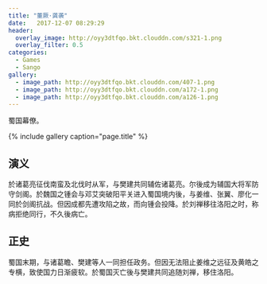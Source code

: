 ```yaml
---
title: "董厥·龚袭"
date:   2017-12-07 08:29:29
header:
  overlay_image: http://oyy3dtfqo.bkt.clouddn.com/s321-1.png
  overlay_filter: 0.5
categories:
  - Games
  - Sango
gallery:
  - image_path: http://oyy3dtfqo.bkt.clouddn.com/407-1.png
  - image_path: http://oyy3dtfqo.bkt.clouddn.com/a172-1.png
  - image_path: http://oyy3dtfqo.bkt.clouddn.com/a126-1.png
---
```


蜀国幕僚。

{% include gallery caption="page.title" %}

## 演义

於诸葛亮征伐南蛮及北伐时从军，与樊建共同辅佐诸葛亮。尔後成为辅国大将军防守剑阁。於魏国之锺会与邓艾突破阳平关进入蜀国境内後，与姜维、张翼、廖化一同於剑阁抗战。但因成都先遭攻陷之故，而向锺会投降。於刘禅移往洛阳之时，称病拒绝同行，不久後病亡。

## 正史

蜀国末期，与诸葛瞻、樊建等人一同担任政务。但因无法阻止姜维之远征及黄皓之专横，致使国力日渐疲软。於蜀国灭亡後与樊建共同追随刘禅，移住洛阳。